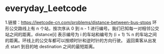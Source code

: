 # everyday_Leetcode
1.链接：https://leetcode-cn.com/problems/distance-between-bus-stops
	环形公交路线上有 n 个站，按次序从 0 到 n - 1 进行编号。我们已知每一对相邻公交站之间的距离，distance[i]
	表示编号为 i 的车站和编号为 (i + 1) % n 的车站之间的距离。环线上的公交车都可以按顺时针和逆时针的方向行驶。
	返回乘客从出发点 start 到目的地 destination 之间的最短距离。



